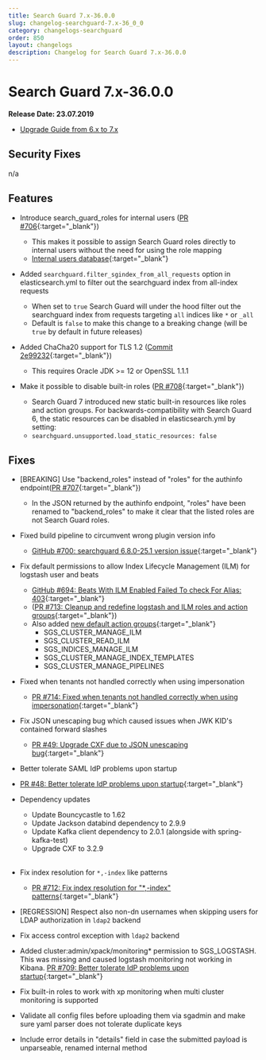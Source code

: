 ```yaml
---
title: Search Guard 7.x-36.0.0
slug: changelog-searchguard-7.x-36_0_0
category: changelogs-searchguard
order: 850
layout: changelogs
description: Changelog for Search Guard 7.x-36.0.0
---
```


<!--- Copyright 2019 floragunn GmbH -->

# Search Guard 7.x-36.0.0

**Release Date: 23.07.2019**

* [Upgrade Guide from 6.x to 7.x](../_docs_installation/installation_upgrading_6_7.md)

## Security Fixes 

n/a

## Features

* Introduce search\_guard\_roles for internal users ([PR #706](https://github.com/floragunncom/search-guard/pull/706){:target="_blank"})
  * This makes it possible to assign Search Guard roles directly to internal users without the need for using the role mapping
  * [Internal users database](internal-users-database){:target="_blank"}

* Added `searchguard.filter_sgindex_from_all_requests` option in elasticsearch.yml to filter out the searchguard index from all-index requests
  * When set to `true` Search Guard will under the hood filter out the searchguard index from requests targeting `all` indices like `*` or `_all` 
  * Default is `false` to make this change to a breaking change (will be `true` by default in future releases)

* Added ChaCha20 support for TLS 1.2 ([Commit 2e99232](https://github.com/floragunncom/search-guard/commit/2e99232e5ff45d5537c37c709636956a1ec4d7a8){:target="_blank"})
  * This requires Oracle JDK >= 12 or OpenSSL 1.1.1

* Make it possible to disable built-in roles ([PR #708](https://github.com/floragunncom/search-guard/pull/708){:target="_blank"})
  * Search Guard 7 introduced new static built-in resources like roles and action groups. For backwards-compatibility with Search Guard 6, the static resources can be disabled in elasticsearch.yml by setting:
  * `searchguard.unsupported.load_static_resources: false`
  
## Fixes

* [BREAKING] Use "backend_roles" instead of "roles" for the authinfo  endpoint([PR #707](https://github.com/floragunncom/search-guard/pull/707){:target="_blank"})
  * In the JSON returned by the authinfo endpoint, "roles" have been renamed to "backend_roles" to make it clear that the listed roles are not Search Guard roles.

* Fixed build pipeline to circumvent wrong plugin version info 
  * [GitHub #700: searchguard 6.8.0-25.1 version issue](https://github.com/floragunncom/search-guard/issues/700){:target="_blank"}

* Fix default permissions to allow Index Lifecycle Management (ILM) for logstash user and beats 
  * [GitHub #694: Beats With ILM Enabled Failed To check For Alias: 403](https://github.com/floragunncom/search-guard/issues/694){:target="_blank"} 
  * ([PR #713: Cleanup and redefine logstash and ILM roles and action groups](https://github.com/floragunncom/search-guard/pull/713){:target="_blank"})
  * Also added [new default action groups](action-groups){:target="_blank"} 
     * SGS_CLUSTER\_MANAGE\_ILM
     * SGS_CLUSTER\_READ\_ILM
     * SGS_INDICES\_MANAGE\_ILM
     * SGS_CLUSTER\_MANAGE\_INDEX\_TEMPLATES
     * SGS_CLUSTER\_MANAGE\_PIPELINES

* Fixed when tenants not handled correctly when using impersonation 
  * [PR #714: Fixed when tenants not handled correctly when using impersonation](https://github.com/floragunncom/search-guard/pull/714){:target="_blank"}

* Fix JSON unescaping bug which caused issues when JWK KID's contained forward slashes 
  * [PR #49: Upgrade CXF due to JSON unescaping bug](https://github.com/floragunncom/search-guard-enterprise-modules/pull/49){:target="_blank"}

* Better tolerate SAML IdP problems upon startup 
*   [PR #48: Better tolerate IdP problems upon startup](https://github.com/floragunncom/search-guard-enterprise-modules/pull/48){:target="_blank"}

* Dependency updates
  * Update Bouncycastle to 1.62
  * Update Jackson databind dependency to 2.9.9
  * Update Kafka client dependency to 2.0.1 (alongside with spring-kafka-test)
  * Upgrade CXF to 3.2.9
<br/><br/>

* Fix index resolution for `*,-index` like patterns 
  * [PR #712: Fix index resolution for "*,-index" patterns](https://github.com/floragunncom/search-guard/pull/712){:target="_blank"}

* [REGRESSION] Respect also non-dn usernames when skipping users for LDAP authorization in `ldap2` backend

* Fix access control exception with `ldap2` backend 

* Added cluster:admin/xpack/monitoring* permission to SGS_LOGSTASH. This was missing and caused logstash monitoring not working in Kibana. [PR #709: Better tolerate IdP problems upon startup](https://github.com/floragunncom/search-guard/pull/709){:target="_blank"}

* Fix built-in roles to work with xp monitoring when multi cluster monitoring is supported

* Validate all config files before uploading them via sgadmin and make sure yaml parser does not tolerate duplicate keys

* Include error details in "details" field in case the submitted payload is unparseable, renamed internal method



